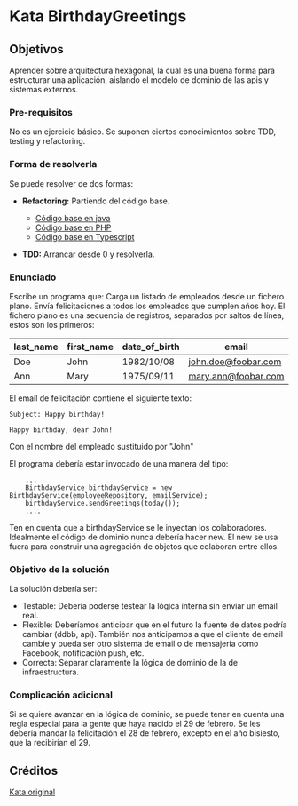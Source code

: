 # Kata BirthdayGreetings

## Objetivos

Aprender sobre arquitectura hexagonal, la cual es una buena forma para estructurar una aplicación, aislando el modelo de dominio de las apis y sistemas externos.

### Pre-requisitos

No es un ejercicio básico. Se suponen ciertos conocimientos sobre TDD, testing y refactoring.

### Forma de resolverla

Se puede resolver de dos formas:

- **Refactoring:** Partiendo del código base.
  - [Código base en java](https://github.com/540/java-birthday-greetings-kata)
  - [Código base en PHP](https://github.com/540/php-birthday-greetings-kata)  
  - [Código base en Typescript](https://github.com/540/ts-birthday-greetings-kata)
  
- **TDD:** Arrancar desde 0 y resolverla.

### Enunciado

Escribe un programa que:
Carga un listado de empleados desde un fichero plano.
Envía felicitaciones a todos los empleados que cumplen años hoy.
El fichero plano es una secuencia de registros, separados por saltos de línea, estos son los primeros:

| last_name | first_name | date_of_birth | email               |
| --------- | ---------- | ------------- | ------------------- |
| Doe       | John       | 1982/10/08    | john.doe@foobar.com |
| Ann       | Mary       | 1975/09/11    | mary.ann@foobar.com |

El email de felicitación contiene el siguiente texto:

```
Subject: Happy birthday!

Happy birthday, dear John!
```

Con el nombre del empleado sustituido por "John"

El programa debería estar invocado de una manera del tipo:

```
    ...
    BirthdayService birthdayService = new BirthdayService(employeeRepository, emailService);
    birthdayService.sendGreetings(today());
    ....
```

Ten en cuenta que a birthdayService se le inyectan los colaboradores. Idealmente el código de dominio nunca debería hacer new. El new se usa fuera para construir una agregación de objetos que colaboran entre ellos.

### Objetivo de la solución

La solución debería ser:

- Testable: Debería poderse testear la lógica interna sin enviar un email real.
- Flexible: Deberíamos anticipar que en el futuro la fuente de datos podría cambiar (ddbb, api). También nos anticipamos a que el cliente de email cambie y pueda ser otro sistema de email o de mensajería como Facebook, notificación push, etc.
- Correcta: Separar claramente la lógica de dominio de la de infraestructura.

### Complicación adicional

Si se quiere avanzar en la lógica de dominio, se puede tener en cuenta una regla especial para la gente que haya nacido el 29 de febrero. Se les debería mandar la felicitación el 28 de febrero, excepto en el año bisiesto, que la recibirían el 29.

## Créditos

[Kata original](http://matteo.vaccari.name/blog/archives/154)
